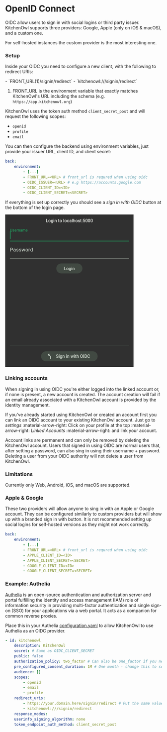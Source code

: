 # OpenID Connect

OIDC allow users to sign in with social logins or third party issuer. KitchenOwl supports three providers: Google, Apple (only on iOS & macOS), and a custom one.

For self-hosted instances the custom provider is the most interesting one.

### Setup
Inside your OIDC you need to configure a new client, with the following to redirect URIs:

<div class="annotate" markdown>
- `FRONT_URL(1)/signin/redirect` 
- `kitchenowl:///signin/redirect`
</div>

1. FRONT_URL is the environment variable that exactly matches KitchenOwl's URL including the schema (e.g. `https://app.kitchenowl.org`)

KitchenOwl uses the token auth method `client_secret_post` and will request the following scopes: 

- `openid`
- `profile`
- `email`

You can then configure the backend using environment variables, just provide your issuer URL, client ID, and client secret:

```yaml
back:
    environment:
        - [...]
        - FRONT_URL=<URL> # front_url is requred when using oidc
        - OIDC_ISSUER=<URL> # e.g https://accounts.google.com
        - OIDC_CLIENT_ID=<ID>
        - OIDC_CLIENT_SECRET=<SECRET>
```

If everything is set up correctly you should see a *sign in with OIDC* button at the bottom of the login page.

![screenshot](../img/screenshots/oidc_button.png)

### Linking accounts

When signing in using OIDC you're either logged into the linked account or, if none is present, a new account is created. The account creation will fail if an email already associated with a KitchenOwl account is provided by the identity management.

If you've already started using KitchenOwl or created an account first you can link an OIDC account to your existing KitchenOwl account. Just go to *settings* :material-arrow-right: Click on your profile at the top :material-arrow-right: *Linked Accounts* :material-arrow-right: and link your account.

Account links are permanent and can only be removed by deleting the KitchenOwl account. Users that signed in using OIDC are normal users that, after setting a password, can also sing in using their username + password. Deleting a user from your OIDC authority will not delete a user from KitchenOwl.


### Limitations
Currently only Web, Android, iOS, and macOS are supported.

### Apple & Google
These two providers will allow anyone to sing in with an Apple or Google account. They can be configured similarly to custom providers but will show up with a branded sign in with button.
It is not recommended setting up social logins for self-hosted versions as they might not work correctly.
```yaml
back:
    environment:
        - [...]
        - FRONT_URL=<URL> # front_url is requred when using oidc
        - APPLE_CLIENT_ID=<ID>
        - APPLE_CLIENT_SECRET=<SECRET>
        - GOOGLE_CLIENT_ID=<ID>
        - GOOGLE_CLIENT_SECRET=<SECRET>

```

### Example: Authelia

[Authelia](https://www.authelia.com/) is an open-source authentication and authorization server and portal fulfilling the identity and access management (IAM) role of information security in providing multi-factor authentication and single sign-on (SSO) for your applications via a web portal. It acts as a companion for common reverse proxies.

Place this in your Authelia [configuration.yaml](https://www.authelia.com/configuration/prologue/introduction/) to allow KitchenOwl to use Authelia as an OIDC provider.

```yml
- id: kitchenowl
    description: KitchenOwl
    secret: # Same as OIDC_CLIENT_SECRET
    public: false
    authorization_policy: two_factor # Can also be one_factor if you need less security
    pre_configured_consent_duration: 1M # One month - change this to something you desire
    audience: []
    scopes:
        - openid
        - email
        - profile
    redirect_uris:
        - https://your.domain.here/signin/redirect # Put the same value as FRONT_URL, appended with /signin/redirect
        - kitchenowl:///signin/redirect
    response_modes:
    userinfo_signing_algorithm: none
    token_endpoint_auth_method: client_secret_post
```